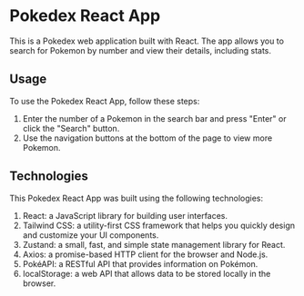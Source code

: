<h1>Pokedex React App</h1>
This is a Pokedex web application built with React. The app allows you to search for Pokemon by number and view their details, including stats.

<h2>Usage</h2>
To use the Pokedex React App, follow these steps:

1. Enter the number of a Pokemon in the search bar and press "Enter" or click the "Search" button.
2. Use the navigation buttons at the bottom of the page to view more Pokemon.

<h2>Technologies</h2>
This Pokedex React App was built using the following technologies:

1. React: a JavaScript library for building user interfaces.
2. Tailwind CSS: a utility-first CSS framework that helps you quickly design and customize your UI components.
3. Zustand: a small, fast, and simple state management library for React.
4. Axios: a promise-based HTTP client for the browser and Node.js.
5. PokéAPI: a RESTful API that provides information on Pokémon.
6. localStorage: a web API that allows data to be stored locally in the browser.

